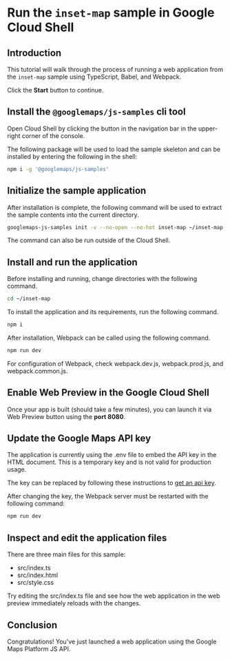 # Run the `inset-map` sample in Google Cloud Shell

<walkthrough-tutorial-duration duration="10"/>

## Introduction

This tutorial will walk through the process of running a web application from
the `inset-map` sample using TypeScript, Babel, and Webpack.

Click the **Start** button to continue.

## Install the `@googlemaps/js-samples` cli tool

Open Cloud Shell by clicking the
<walkthrough-cloud-shell-icon></walkthrough-cloud-shell-icon> button in the
navigation bar in the upper-right corner of the console.

The following package will be used to load the sample skeleton and can be
installed by entering the following in the shell:

```bash
npm i -g '@googlemaps/js-samples'
```

## Initialize the sample application

After installation is complete, the following command will be used to extract
the sample contents into the current directory.

```bash
googlemaps-js-samples init -v --no-open --no-hot inset-map ~/inset-map
```

The command can also be run outside of the Cloud Shell.

## Install and run the application

Before installing and running, change directories with the following command.

```bash
cd ~/inset-map
```

To install the application and its requirements, run the following command.

```bash
npm i
```

After installation, Webpack can be called using the following command.

```bash
npm run dev
```

For configuration of Webpack, check
<walkthrough-editor-open-file filePath="~/inset-map/webpack.dev.js">webpack.dev.js</walkthrough-editor-open-file>,
<walkthrough-editor-open-file filePath="~/inset-map/webpack.prod.js">webpack.prod.js</walkthrough-editor-open-file>,
and
<walkthrough-editor-open-file filePath="~/inset-map/webpack.common.js">webpack.common.js</walkthrough-editor-open-file>.

## Enable Web Preview in the Google Cloud Shell

Once your app is built (should take a few minutes), you can launch it via
<walkthrough-spotlight-pointer target="cloudshell" spotlightId="devshell-web-preview-button">Web
Preview button</walkthrough-spotlight-pointer> using the **port 8080**.

## Update the Google Maps API key

The application is currently using the
<walkthrough-editor-open-file filePath="~/inset-map/.env">.env</walkthrough-editor-open-file>
file to embed the API key in the HTML document. This is a temporary key and is
not valid for production usage.

The key can be replaced by following these instructions to
[get an api key](https://developers.google.com/maps/documentation/javascript/get-api-key).

After changing the key, the Webpack server must be restarted with the following
command:

```bash
npm run dev
```

## Inspect and edit the application files

There are three main files for this sample:

*   <walkthrough-editor-open-file filePath="~/inset-map/src/index.ts">src/index.ts</walkthrough-editor-open-file>
*   <walkthrough-editor-open-file filePath="~/inset-map/src/index.html">src/index.html</walkthrough-editor-open-file>
*   <walkthrough-editor-open-file filePath="~/inset-map/src/style.css">src/style.css</walkthrough-editor-open-file>

Try editing the <walkthrough-editor-open-file filePath="~/inset-map/src/index.ts">src/index.ts</walkthrough-editor-open-file> file and see how the web application in the web preview immediately reloads with the changes.

## Conclusion

<walkthrough-conclusion-trophy></walkthrough-conclusion-trophy>

Congratulations! You've just launched a web application using the Google Maps
Platform JS API.
